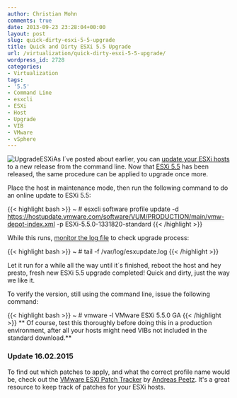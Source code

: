 ```yaml
---
author: Christian Mohn
comments: true
date: 2013-09-23 23:28:04+00:00
layout: post
slug: quick-dirty-esxi-5-5-upgrade
title: Quick and Dirty ESXi 5.5 Upgrade
url: /virtualization/quick-dirty-esxi-5-5-upgrade/
wordpress_id: 2728
categories:
- Virtualization
tags:
- '5.5'
- Command Line
- esxcli
- ESXi
- Host
- Upgrade
- VIB
- VMware
- vSphere
---
```


![UpgradeESXi](http://vninja.net/wordpress/wp-content/uploads/2013/09/UpgradeESXi-150x150.png)As I´ve posted about earlier, you can [update your ESXi hosts](http://vninja.net/vmware-2/quick-dirty-esxi-5-1u1-upgrade/) to a new release from the command line. Now that [ESXi 5.5](https://www.vmware.com/support/vsphere5/doc/vsphere-esx-vcenter-server-55-release-notes.html?utm_content=buffer6215e&utm_source=buffer&utm_medium=twitter&utm_campaign=Buffer) has been released, the same procedure can be applied to upgrade once more.

Place the host in maintenance mode, then run the following command to do an online update to ESXi 5.5:

{{< highlight bash >}}
~ # esxcli software profile update -d https://hostupdate.vmware.com/software/VUM/PRODUCTION/main/vmw-depot-index.xml -p ESXi-5.5.0-1331820-standard
{{< /highlight >}}

While this runs, [monitor the log file](http://vninja.net/vmware-2/monitoring-esxi-upgrade-process/) to check upgrade process:

{{< highlight bash >}}
~ # tail -f /var/log/esxupdate.log
{{< /highlight >}}

Let it run for a while all the way until it´s finished, reboot the host and hey presto, fresh new ESXi 5.5 upgrade completed! Quick and dirty, just the way we like it.

To verify the version, still using the command line, issue the following command:

{{< highlight bash >}}
~ # vmware -l
VMware ESXi 5.5.0 GA
{{< /highlight >}}
** Of course, test this thoroughly before doing this in a production environment, after all your hosts might need VIBs not included in the standard download.**



### Update 16.02.2015



To find out which patches to apply, and what the correct profile name would be, check out the [VMware ESXi Patch Tracker](http://esxi-patches.v-front.de) by [Andreas Peetz](http://twitter.com/VFrontDe). It's a great resource to keep track of patches for your ESXi hosts.
